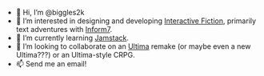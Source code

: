 - 👋 Hi, I’m @biggles2k
- 👀 I’m interested in designing and developing [Interactive Fiction](https://en.wikipedia.org/wiki/Interactive_fiction "Interactive Fiction"), primarily text adventures with [Inform7](https://inform7.com/ "Inform7").
- 🌱 I’m currently learning [Jamstack](https://jamstack.org/ "WTF is Jamstack?").
- 💞️ I’m looking to collaborate on an [Ultima](https://www.google.com/search?q=ultima+game "Ultima") remake (or maybe even a new Ultima???) or an Ultima-style CRPG.
- 📫 Send me an email!

<!---
biggles2k/biggles2k is a ✨ special ✨ repository because its `README.md` (this file) appears on your GitHub profile.
You can click the Preview link to take a look at your changes.
--->
